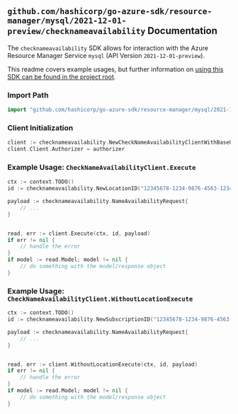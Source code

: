 
## `github.com/hashicorp/go-azure-sdk/resource-manager/mysql/2021-12-01-preview/checknameavailability` Documentation

The `checknameavailability` SDK allows for interaction with the Azure Resource Manager Service `mysql` (API Version `2021-12-01-preview`).

This readme covers example usages, but further information on [using this SDK can be found in the project root](https://github.com/hashicorp/go-azure-sdk/tree/main/docs).

### Import Path

```go
import "github.com/hashicorp/go-azure-sdk/resource-manager/mysql/2021-12-01-preview/checknameavailability"
```


### Client Initialization

```go
client := checknameavailability.NewCheckNameAvailabilityClientWithBaseURI("https://management.azure.com")
client.Client.Authorizer = authorizer
```


### Example Usage: `CheckNameAvailabilityClient.Execute`

```go
ctx := context.TODO()
id := checknameavailability.NewLocationID("12345678-1234-9876-4563-123456789012", "locationValue")

payload := checknameavailability.NameAvailabilityRequest{
	// ...
}


read, err := client.Execute(ctx, id, payload)
if err != nil {
	// handle the error
}
if model := read.Model; model != nil {
	// do something with the model/response object
}
```


### Example Usage: `CheckNameAvailabilityClient.WithoutLocationExecute`

```go
ctx := context.TODO()
id := checknameavailability.NewSubscriptionID("12345678-1234-9876-4563-123456789012")

payload := checknameavailability.NameAvailabilityRequest{
	// ...
}


read, err := client.WithoutLocationExecute(ctx, id, payload)
if err != nil {
	// handle the error
}
if model := read.Model; model != nil {
	// do something with the model/response object
}
```
